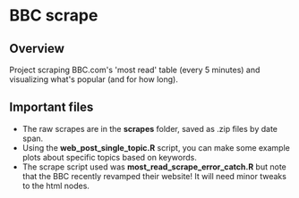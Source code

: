 # BBC scrape

## Overview

Project scraping BBC.com's 'most read' table (every 5 minutes) and visualizing what's popular (and for how long).

## Important files

- The raw scrapes are in the **scrapes** folder, saved as .zip files by date span.
- Using the **web_post_single_topic.R** script, you can make some example plots about specific topics based on keywords.
- The scrape script used was **most_read_scrape_error_catch.R** but note that the BBC recently revamped their website! It will need minor tweaks to the html nodes.
